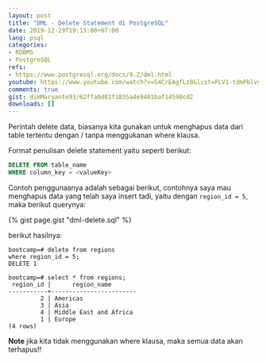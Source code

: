 ```yaml
---
layout: post
title: "DML - Delete Statement di PostgreSQL"
date: 2019-12-29T19:15:00+07:00
lang: psql
categories:
- RDBMS
- PostgreSQL
refs: 
- https://www.postgresql.org/docs/9.2/dml.html
youtube: https://www.youtube.com/watch?v=S4CrEAgfLz0&list=PLV1-tdmPblvypZXSk2GC932nludT345xk&index=23
comments: true
gist: dimMaryanto93/62ffa0d81f3835a4e9401baf14590cd2
downloads: []
---
```



Perintah delete data, biasanya kita gunakan untuk menghapus data dari table tertentu dengan / tanpa menggukanan where klausa.

Format penulisan delete statement yaitu seperti berikut:

```sql
DELETE FROM table_name 
WHERE column_key = <valueKey>
```

Contoh penggunaanya adalah sebagai berikut, contohnya saya mau menghapus data yang telah saya insert tadi, yaitu dengan `region_id = 5`, maka berikut querynya:

{% gist page.gist "dml-delete.sql" %}

berikut hasilnya:

```postgresql-console
bootcamp=# delete from regions
where region_id = 5;
DELETE 1

bootcamp=# select * from regions;
 region_id |      region_name       
-----------+------------------------
         2 | Americas
         3 | Asia
         4 | Middle East and Africa
         1 | Europe
(4 rows)
```

**Note** jika kita tidak menggunakan where klausa, maka semua data akan terhapus!!